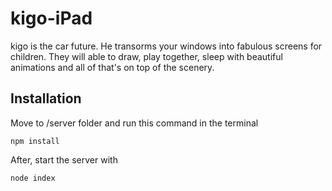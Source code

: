 # kigo-iPad
kigo is the car future.
He transorms your windows into fabulous screens for children.
They will able to draw, play together, sleep with beautiful animations and all of that's on top of the scenery.

## Installation
Move to /server folder and run this command in the terminal
```
npm install
```

After, start the server with
```
node index
```
